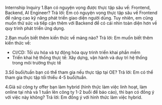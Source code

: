 Internship Inquiry
1.Bạn có nguyện vọng được thực tập sâu về: Frontend, Backend, AI Engineer?
Trả lời:
Em có nguyện vọng thực tập sâu về Frontend để nâng cao kỹ năng phát triển giao diện người dùng. Tuy nhiên, em cũng muốn thử sức và tiếp cận thêm với Backend để có cái nhìn toàn diện hơn về quy trình phát triển ứng dụng.

2.Bạn muốn biết thêm kiến thức về mảng nào?
Trả lời:
Em muốn biết thêm kiến thức về:

- CI/CD: Tối ưu hóa và tự động hóa quy trình triển khai phần mềm
- Triển khai hệ thống thực tế: Xây dựng, vận hành và duy trì hệ thống trong môi trường thực tế

3.Số buổi/tuần bạn có thể tham gia nếu thực tập tại OE?
Trả lời:
Em có thể tham gia thực tập tối thiểu 4-5 buổi/tuần.

4.Giả sử công ty offer bạn làm hybrid (hình thức làm việc linh hoạt, làm online tại nhà và 1 tuần lên công ty 1-2 buổi để báo cáo), thì bạn có đồng ý với việc này không?
Trả lời:
Em đồng ý với hình thức làm việc hybrid.
